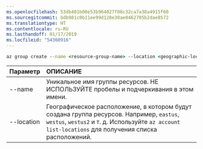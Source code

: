 ```yaml
---
ms.openlocfilehash: 53db401b00e53b964027f08c32ca7a38a4915f60
ms.sourcegitcommit: bdb981c0b11ee99d128e30ae0462705b2dae8572
ms.translationtype: HT
ms.contentlocale: ru-RU
ms.lasthandoff: 01/17/2019
ms.locfileid: "54360916"
---
```

```cmd
az group create --name <resource-group-name> --location <geographic-location> --verbose
```

| Параметр | ОПИСАНИЕ |
|:---|:---|
| --name | Уникальное имя группы ресурсов. НЕ ИСПОЛЬЗУЙТЕ пробелы и подчеркивания в этом имени. |
| --location | Географическое расположение, в котором будут создана группа ресурсов. Например, `eastus`, `westus`, `westus2` и т. д. Используйте `az account list-locations` для получения списка расположений. |